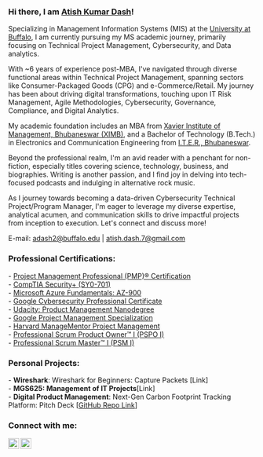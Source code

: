 ### Hi there, I am <a href="https://www.linkedin.com/in/atish-dash/">Atish Kumar Dash</a>!
Specializing in Management Information Systems (MIS) at the <a href="https://www.buffalo.edu/">University at Buffalo</a>, I am currently pursuing my MS academic journey, primarily focusing on Technical Project Management, Cybersecurity, and Data analytics.

With ~6 years of experience post-MBA, I've navigated through diverse functional areas within Technical Project Management, spanning sectors like Consumer-Packaged Goods (CPG) and e-Commerce/Retail. My journey has been about driving digital transformations, touching upon IT Risk Management, Agile Methodologies, Cybersecurity, Governance, Compliance, and Digital Analytics.

My academic foundation includes an MBA from <a href="https://ximb.edu.in/">Xavier Institute of Management, Bhubaneswar (XIMB)</a>, and a Bachelor of Technology (B.Tech.) in Electronics and Communication Engineering from <a href="https://www.soa.ac.in/iter">I.T.E.R., Bhubaneswar</a>.

Beyond the professional realm, I'm an avid reader with a penchant for non-fiction, especially titles covering science, technology, business, and biographies. Writing is another passion, and I find joy in delving into tech-focused podcasts and indulging in alternative rock music.

As I journey towards becoming a data-driven Cybersecurity Technical Project/Program Manager, I'm eager to leverage my diverse expertise, analytical acumen, and communication skills to drive impactful projects from inception to execution. Let's connect and discuss more!

E-mail: adash2@buffalo.edu | atish.dash.7@gmail.com

<h3>Professional Certifications:</h3>
- <a href="https://www.credly.com/badges/806882bf-57d7-41d6-8418-4ca75e2faa92/public_url">Project Management Professional (PMP)® Certification</a> </br>
- <a href="https://www.credly.com/badges/e01fe9f3-0931-4b41-b912-92d0e845de3e/public_url">CompTIA Security+ (SY0-701)</a> </br>
- <a href="https://learn.microsoft.com/en-us/users/atishkumardash/credentials/9605e68d0762f06b">Microsoft Azure Fundamentals: AZ-900</a> </br>
- <a href="https://www.coursera.org/account/accomplishments/specialization/2WA68DAZL4UC">Google Cybersecurity Professional Certificate</a> </br>
- <a href="https://www.udacity.com/certificate/e/fdf49212-a27b-11ee-a2e1-a7ac78774bd1">Udacity: Product Management Nanodegree</a> </br>
- <a href="https://www.coursera.org/account/accomplishments/specialization/2WA68DAZL4UC">Google Project Management Specialization</a> </br>
- <a href="https://myhbp.org/hmm12/resources/badges/project_management/en/badge_project_management.html">Harvard ManageMentor Project Management</a></br>
- <a href="https://www.credly.com/badges/17211251-2153-431d-8acd-4c7214747105/public_url">Professional Scrum Product Owner™ I (PSPO I)</a></br>
- <a href="https://www.credly.com/badges/83f3a6d6-f576-42d4-95aa-068ecdcc912c/public_url">Professional Scrum Master™ I (PSM I)</a>

<h3>Personal Projects:</h3>
- <b>Wireshark</b>: Wireshark for Beginners: Capture Packets [Link]</br>
- <b>MGS625: Management of IT Projects</b>[Link]</br>
- <b>Digital Product Management</b>: Next-Gen Carbon Footprint Tracking Platform: Pitch Deck [<a href="https://github.com/AtishKDash/CarbonFootprintPlatform">GitHub Repo Link</a>]


<h3>Connect with me:</h3>

[<img align="left" alt="JoshMadakor | Twitter" width="22px" src="https://cdn.jsdelivr.net/npm/simple-icons@v3/icons/twitter.svg" />][twitter]
[<img align="left" alt="JoshMadakor | LinkedIn" width="22px" src="https://cdn.jsdelivr.net/npm/simple-icons@v3/icons/linkedin.svg" />][linkedin]

[twitter]: https://twitter.com/atish_dash7
[linkedin]: https://www.linkedin.com/in/atish-dash/

<!--
**AtishKDash/atishkdash** is a ✨ _special_ ✨ repository because its `README.md` (this file) appears on your GitHub profile.

Here are some ideas to get you started:

- 🔭 I’m currently working on ...
- 🌱 I’m currently learning ...
- 👯 I’m looking to collaborate on ...
- 🤔 I’m looking for help with ...
- 💬 Ask me about ...
- 📫 How to reach me: ...
- 😄 Pronouns: ...
- ⚡ Fun fact: ...
-->
